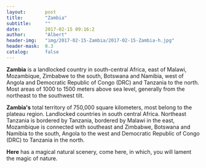 ```yaml
---
layout:       post
title:        "Zambia"
subtitle:     ""
date:         2017-02-15 09:16:2
author:       "Albert"
header-img:   "img/2017-02-15-Zambia/2017-02-15-Zambia-h.jpg"
header-mask:  0.3
catalog:      false
---
```


**Zambia** is a landlocked country in south-central Africa, east of Malawi, Mozambique, Zimbabwe to the south, Botswana and Namibia, west of Angola and Democratic Republic of Congo (DRC) and Tanzania to the north. Most areas of 1000 to 1500 meters above sea level, generally from the northeast to the southwest tilt.

**Zambia's** total territory of 750,000 square kilometers, most belong to the plateau region. Landlocked countries in south central Africa. Northeast Tanzania is bordered by Tanzania, bordered by Malawi in the east, Mozambique is connected with southeast and Zimbabwe, Botswana and Namibia to the south, Angola to the west and Democratic Republic of Congo (DRC) to Tanzania in the north.

**Here** has a magical natural scenery, come here, in which, you will lament the magic of nature.
